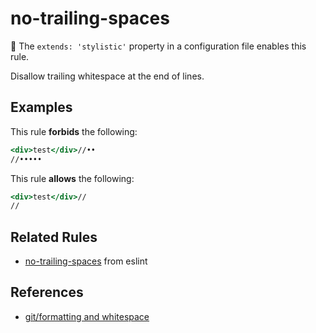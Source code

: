 # no-trailing-spaces

:dress: The `extends: 'stylistic'` property in a configuration file enables this rule.

Disallow trailing whitespace at the end of lines.

## Examples

This rule **forbids** the following:

```hbs
<div>test</div>//••
//•••••
```

This rule **allows** the following:

```hbs
<div>test</div>//
//
```

## Related Rules

* [no-trailing-spaces](https://eslint.org/docs/rules/no-trailing-spaces) from eslint

## References

* [git/formatting and whitespace](https://git-scm.com/book/en/v2/Customizing-Git-Git-Configuration#_formatting_and_whitespace)
